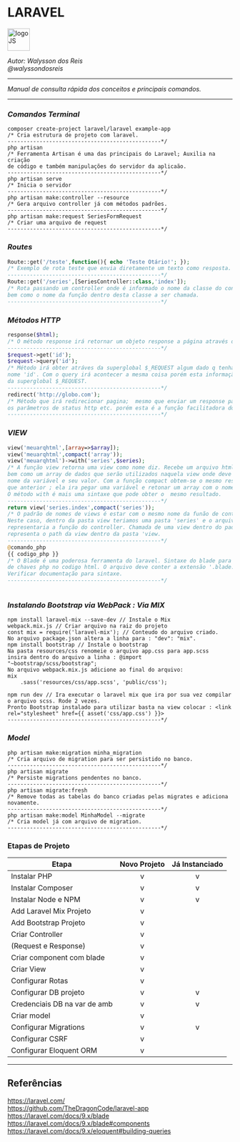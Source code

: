 # **LARAVEL**
<div>
<img src="https://upload.wikimedia.org/wikipedia/commons/thumb/9/9a/Laravel.svg/985px-Laravel.svg.png" alt="logoJS" width="50px"/> 
</div>


*Autor: Walysson dos Reis  
@walyssondosreis*

----------------------------------------------
*Manual de consulta rápida dos conceitos e principais comandos.*  

---------------------
### *Comandos Terminal*
~~~~
composer create-project laravel/laravel example-app
/* Cria estrutura de projeto com laravel.
------------------------------------------------*/
php artisan 
/* Ferramenta Artisan é uma das principais do Laravel; Auxilia na criação 
de código e também manipulações do servidor da aplicaão.
------------------------------------------------*/
php artisan serve
/* Inicia o servidor
------------------------------------------------*/
php artisan make:controller --resource 
/* Gera arquivo controller já com métodos padrões.
------------------------------------------------*/
php artisan make:request SeriesFormRequest
/* Criar uma arquivo de request
------------------------------------------------*/
~~~~

### *Routes*
~~~~PHP
Route::get('/teste',function(){ echo 'Teste Otário!'; });
/* Exemplo de rota teste que envia diretamente um texto como resposta.
------------------------------------------------*/
Route::get('/series',[SeriesController::class,'index']);
/* Rota passando um controller onde é informado o nome da classe do controlador
bem como o nome da função dentro desta classe a ser chamada.
------------------------------------------------*/
~~~~

### *Métodos HTTP*
~~~~PHP
response($html);
/* O método response irá retornar um objeto response a página através do protocolo HTTP
------------------------------------------------*/
$request->get('id');
$request->query('id');
/* Método irá obter atráves da superglobal $_REQUEST algum dado q tenha sido passada com
nome 'id'. Com o query irá acontecer a mesma coisa porém esta informação não sera buscada
da superglobal $_REQUEST.
------------------------------------------------*/
redirect('http://globo.com');
/* Método que irá redirecionar pagina;  mesmo que enviar um response passando todos
os parâmetros de status http etc. porém esta é a função facilitadora do laravel.
------------------------------------------------*/
~~~~
### *VIEW*
~~~PHP
view('meuarqhtml',[array=>$array]);
view('meuarqhtml',compact('array'));
view('meuarqhtml')->with('series',$series);
/* A função view retorna uma view como nome diz. Recebe um arquivo html ou php
bem como um array de dados que serão utilizados naquela view onde deve conter
nome da variável e seu valor. Com a função compact obtem-se o mesmo resultado 
que anterior ; ela ira pegar uma variável e retonar um array com o nome => valor.
O método with é mais uma sintaxe que pode obter o  mesmo resultado.
------------------------------------------------*/
return view('series.index',compact('series'));
/* O padrão de nomes de views é estar com o mesmo nome da funão de controller. 
Neste caso, dentro da pasta view teriamos uma pasta 'series' e o arquivo 'index.php'
representaria a função do controller. Chamada de uma view dentro do padrão; note o ponto
representa o path da view dentro da pasta 'view.
------------------------------------------------*/
@comando_php
{{ codigo_php }}
/* O Blade é uma poderosa ferramenta do laravel. Sintaxe do blade para substituição 
de chaves php no codigo html. O arquivo deve conter a extensão '.blade.php'.
Verificar documentação para sintaxe.
------------------------------------------------*/



~~~
### *Instalando Bootstrap via WebPack : Via MIX*
~~~
npm install laravel-mix --save-dev // Instale o Mix
webpack.mix.js // Criar arquivo na raiz do projeto
const mix = require('laravel-mix'); // Conteudo do arquivo criado.
No arquivo package.json altera a linha para : "dev": "mix".
npm install bootstrap // Instale o bootstrap
Na pasta resources/css renomeie o arquivo app.css para app.scss
insira dentro do arquivo a linha : @import "~bootstrap/scss/bootstrap";
No arquivo webpack.mix.js adicione ao final do arquivo: 
mix
    .sass('resources/css/app.scss', 'public/css');
    
npm run dev // Ira executar o laravel mix que ira por sua vez compilar o arquivo scss. Rode 2 vezes.
Pronto Bootstrap instalado para utilizar basta na view colocar : <link rel="stylesheet" href={{ asset('css/app.css') }}>
------------------------------------------------*/
~~~
### *Model*
~~~
php artisan make:migration minha_migration 
/* Cria arquivo de migration para ser persistido no banco.
------------------------------------------------*/
php artisan migrate 
/* Persiste migrations pendentes no banco.
------------------------------------------------*/
php artisan migrate:fresh
/* Remove todas as tabelas do banco criadas pelas migrates e adiciona novamente.
------------------------------------------------*/
php artisan make:model MinhaModel --migrate
/* Cria model já com arquivo de migration.
------------------------------------------------*/
~~~
### Etapas de Projeto  

Etapa                        | Novo Projeto          | Já Instanciado
------------                 | :------------:        | :------------: 
Instalar PHP                 |  v                    | v
Instalar Composer            |  v                    | v
Instalar Node e NPM          |  v                    | v
Add Laravel Mix Projeto      |  v                    |
Add Bootstrap Projeto        |  v                    |
Criar Controller             |  v                    |
(Request e Response)         |  v                    |
Criar component com blade    |  v                    |
Criar View                   |  v                    |
Configurar Rotas             |  v                    |
Configurar DB projeto        |  v                    | v
Credenciais DB na var de amb |  v                    | v
Criar model                  |  v                    |
Configurar Migrations        |  v                    | v
Configurar CSRF              |  v                    |
Configurar Eloquent ORM      |  v                    |

--------
## Referências 
https://laravel.com/   
https://github.com/TheDragonCode/laravel-app  
https://laravel.com/docs/9.x/blade  
https://laravel.com/docs/9.x/blade#components  
https://laravel.com/docs/9.x/eloquent#building-queries  



